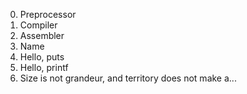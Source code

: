 0. Preprocessor
1. Compiler
2. Assembler
3. Name
4. Hello, puts
5. Hello, printf
6. Size is not grandeur, and territory does not make a...